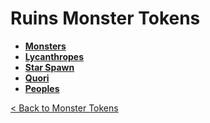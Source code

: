 # Ruins Monster Tokens
- **[Monsters](https://github.com/acodcha/DnD5eCompanion/tree/main/tokens/monsters/ruins/monsters)**
- **[Lycanthropes](https://github.com/acodcha/DnD5eCompanion/tree/main/tokens/monsters/ruins/lycanthropes)**
- **[Star Spawn](https://github.com/acodcha/DnD5eCompanion/tree/main/tokens/monsters/ruins/star_spawn)**
- **[Quori](https://github.com/acodcha/DnD5eCompanion/tree/main/tokens/monsters/ruins/quori)**
- **[Peoples](https://github.com/acodcha/DnD5eCompanion/tree/main/tokens/monsters/ruins/peoples)**

[< Back to Monster Tokens](../README.md#monster-tokens)
